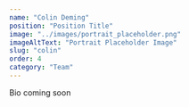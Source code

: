 ```yaml
---
name: "Colin Deming"
position: "Position Title"
image: "../images/portrait_placeholder.png"
imageAltText: "Portrait Placeholder Image"
slug: "colin"
order: 4
category: "Team"
---
```


Bio coming soon